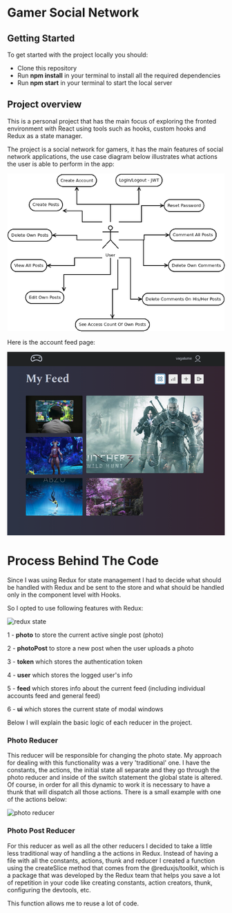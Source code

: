 # Gamer Social Network

## Getting Started

To get started with the project locally you should:

- Clone this repository
- Run **npm install** in your terminal to install all the required dependencies
- Run **npm start**  in your terminal to start the local server



## Project overview

This is a personal project that has the main focus of exploring the fronted environment with React using tools such as hooks, custom hooks and Redux as a state manager. 

The project is a social network for gamers, it has the main features of social network applications, the use case diagram below illustrates what actions the user is able to perform in the app:   

  



![use case diagram](./Documentation/usecase.png)

  

Here is the account feed page:  

![account page feed](./Documentation/account-feed.png)

  

# Process Behind The Code

Since I was using Redux for state management I had to decide what should be handled with Redux and be sent to the store and what should be handled only in the component level with Hooks. 

So I opted to use following features with Redux:  

![redux state](./redux-state.png)

1 - **photo** to store the current active single post (photo)

2 - **photoPost** to store a new post when the user uploads a photo

3 - **token** which stores the authentication token 

4 - **user** which stores the logged user's info

5 - **feed** which stores info about the current feed (including individual accounts feed and general feed)

6 - **ui** which stores the current state of modal windows

Below I will explain the basic logic of each reducer in the project.  

### Photo Reducer

This reducer will be responsible for changing the photo state. My approach for dealing with this functionality was a very 'traditional' one. I have the constants, the actions, the initial state all separate and they go through the photo reducer and inside of the switch statement the global state is altered. Of course, in order for all this dynamic to work it is necessary to have a thunk that will dispatch all those actions. There is a small example with one of the actions below:  

![photo reducer](./photo-reducer.png)

### Photo Post Reducer  

For this reducer as well as all the other reducers I decided to take a little less traditional way of handling a the actions in Redux. Instead of having a file with all the constants, actions, thunk and reducer I created a function using the createSlice method that comes from the @reduxjs/toolkit, which is a package that was developed by the Redux team that helps you save a lot of repetition in your code like creating constants, action creators, thunk, configuring the devtools, etc. 

This function allows me to reuse a lot of code. 

